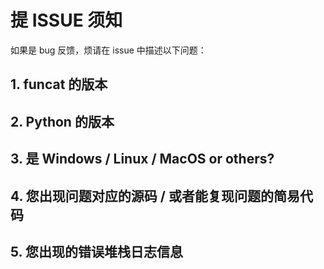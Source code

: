 # 提 ISSUE 须知

如果是 bug 反馈，烦请在 issue 中描述以下问题：

## 1. funcat 的版本

## 2. Python 的版本

## 3. 是 Windows / Linux / MacOS or others?

## 4. 您出现问题对应的源码 / 或者能复现问题的简易代码

## 5. 您出现的错误堆栈日志信息
